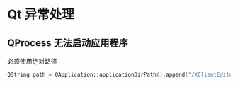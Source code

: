 # Qt 异常处理

## QProcess 无法启动应用程序
必须使用绝对路径
``` C++
QString path = QApplication::applicationDirPath().append("/XClientEditor");
```




